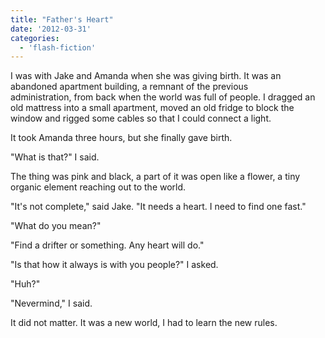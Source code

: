 ```yaml
---
title: "Father's Heart"
date: '2012-03-31'
categories:
  - 'flash-fiction'
---
```


I was with Jake and Amanda when she was giving birth. It was an abandoned
apartment building, a remnant of the previous administration, from back when the
world was full of people. I dragged an old mattress into a small apartment,
moved an old fridge to block the window and rigged some cables so that I could
connect a light.

<!-- truncate -->


It took Amanda three hours, but she finally gave birth.

"What is that?" I said.

The thing was pink and black, a part of it was open like a flower, a tiny
organic element reaching out to the world.

"It's not complete," said Jake. "It needs a heart. I need to find one fast."

"What do you mean?"

"Find a drifter or something. Any heart will do."

"Is that how it always is with you people?" I asked.

"Huh?"

"Nevermind," I said.

It did not matter. It was a new world, I had to learn the new rules.
